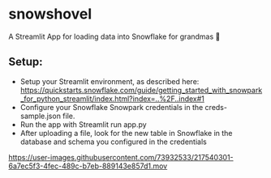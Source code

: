 # snowshovel
A Streamlit App for loading data into Snowflake for grandmas :older_woman:

## Setup:
* Setup your Streamlit environment, as described here: https://quickstarts.snowflake.com/guide/getting_started_with_snowpark_for_python_streamlit/index.html?index=..%2F..index#1
* Configure your Snowflake Snowpark credentials in the creds-sample.json file.
* Run the app with Streamlit run app.py
* After uploading a file, look for the new table in Snowflake in the database and schema you configured in the credentials


https://user-images.githubusercontent.com/73932533/217540301-6a7ec5f3-4fec-489c-b7eb-889143e857d1.mov

